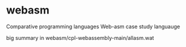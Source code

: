 # webasm

Comparative programming languages Web-asm case study languauge

big summary in webasm/cpl-webassembly-main/allasm.wat
